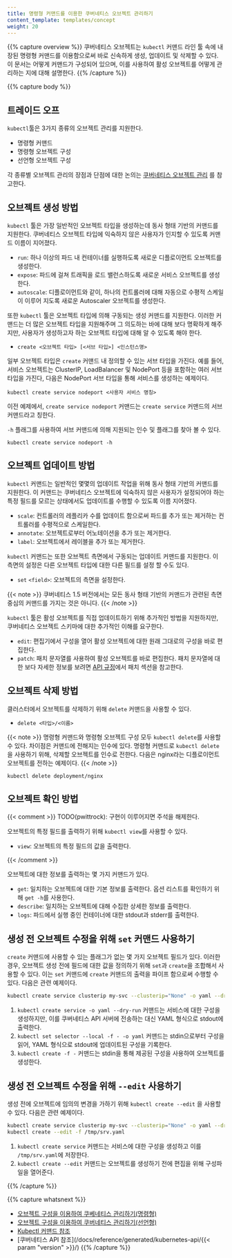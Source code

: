 ```yaml
---
title: 명령형 커맨드를 이용한 쿠버네티스 오브젝트 관리하기
content_template: templates/concept
weight: 20
---
```


{{% capture overview %}}
쿠버네티스 오브젝트는 `kubectl` 커맨드 라인 툴 속에 내장된 명령형 커맨드를 이용함으로써
바로 신속하게 생성, 업데이트 및 삭제할 수 있다. 이 문서는 어떻게 커맨드가 구성되어 있으며,
이를 사용하여 활성 오브젝트를 어떻게 관리하는 지에 대해 설명한다.
{{% /capture %}}

{{% capture body %}}

## 트레이드 오프

`kubectl`툴은 3가지 종류의 오브젝트 관리를 지원한다.

* 명령형 커맨드
* 명령형 오브젝트 구성
* 선언형 오브젝트 구성

각 종류별 오브젝트 관리의 장점과 단점에 대한 논의는 [쿠버네티스 오브젝트 관리](/ko/docs/concepts/overview/object-management-kubectl/overview/)
를 참고한다.

## 오브젝트 생성 방법

`kubectl` 툴은 가장 일반적인 오브젝트 타입을 생성하는데 동사 형태 기반의 커맨드를
지원한다. 쿠버네티스 오브젝트 타입에 익숙하지 않은 사용자가 인지할 수 있도록 커맨드
이름이 지어졌다.

- `run`: 하나 이상의 파드 내 컨테이너를 실행하도록 새로운 디플로이먼트 오브젝트를 생성한다.
- `expose`: 파드에 걸쳐 트래픽을 로드 밸런스하도록 새로운 서비스 오브젝트를 생성한다.
- `autoscale`: 디플로이먼트와 같이, 하나의 컨트롤러에 대해 자동으로 수평적 스케일이 이루어 지도록 새로운 Autoscaler 오브젝트를 생성한다.

또한 `kubectl` 툴은 오브젝트 타입에 의해 구동되는 생성 커맨드를 지원한다.
이러한 커맨드는 더 많은 오브젝트 타입을 지원해주며 그 의도하는 바에 대해
보다 명확하게 해주지만, 사용자가 생성하고자 하는 오브젝트 타입에 대해
알 수 있도록 해야 한다.

- `create <오브젝트 타입> [<서브 타입>] <인스턴스명>`

일부 오브젝트 타입은 `create` 커맨드 내 정의할 수 있는 서브 타입을 가진다.
예를 들어, 서비스 오브젝트는 ClusterIP, LoadBalancer 및 NodePort 등을
포함하는 여러 서브 타입을 가진다, 다음은 NodePort 서브 타입을 통해 서비스를
생성하는 예제이다.

```shell
kubectl create service nodeport <사용자 서비스 명칭>
```

이전 예제에서, `create service nodeport` 커맨드는
`create service` 커맨드의 서브 커맨드라고 칭한다.

`-h` 플래그를 사용하여 서브 커맨드에 의해 지원되는 인수 및 플래그를
찾아 볼 수 있다.

```shell
kubectl create service nodeport -h
```

## 오브젝트 업데이트 방법

`kubectl` 커맨드는 일반적인 몇몇의 업데이트 작업을 위해 동사 형태 기반의 커맨드를 지원한다.
이 커맨드는 쿠버네티스 오브젝트에 익숙하지 않은 사용자가 설정되어야
하는 특정 필드를 모르는 상태에서도 업데이트를 수행할 수 있도록
이름 지어졌다.

- `scale`: 컨트롤러의 레플리카 수를 업데이트 함으로써 파드를 추가 또는 제거하는 컨트롤러를 수평적으로 스케일한다.
- `annotate`: 오브젝트로부터 어노테이션을 추가 또는 제거한다.
- `label`: 오브젝트에서 레이블을 추가 또는 제거한다.

`kubectl` 커맨드는 또한 오브젝트 측면에서 구동되는 업데이트 커맨드를 지원한다.
이 측면의 설정은 다른 오브젝트 타입에 대한 다른 필드를 설정 할 수도 있다.

- `set` `<field>`: 오브젝트의 측면을 설정한다.

{{< note >}}
쿠버네티스 1.5 버전에서는 모든 동사 형태 기반의 커맨드가 관련된 측면 중심의 커맨드를 가지는 것은 아니다.
{{< /note >}}

`kubectl` 툴은 활성 오브젝트를 직접 업데이트하기 위해 추가적인 방법을 지원하지만,
쿠버네티스 오브젝트 스키마에 대한 추가적인 이해를 요구한다.

- `edit`: 편집기에서 구성을 열어 활성 오브젝트에 대한 원래 그대로의 구성을 바로 편집한다.
- `patch`: 패치 문자열를 사용하여 활성 오브젝트를 바로 편집한다.
패치 문자열에 대한 보다 자세한 정보를 보려면
[API 규정](https://git.k8s.io/community/contributors/devel/api-conventions.md#patch-operations)에서 패치 섹션을 참고한다.

## 오브젝트 삭제 방법

클러스터에서 오브젝트를 삭제하기 위해 `delete` 커맨드을 사용할 수 있다.

- `delete <타입>/<이름>`

{{< note >}}
명령형 커맨드와 명령형 오브젝트 구성 모두 `kubectl delete`를 사용할 수
있다. 차이점은 커맨드에 전해지는 인수에 있다. 명령형 커맨드로
`kubectl delete`을 사용하기 위해, 삭제할 오브젝트를 인수로 전한다.
다음은 nginx라는 디플로이먼트 오브젝트를 전하는 예제이다.
{{< /note >}}

```shell
kubectl delete deployment/nginx
```

## 오브젝트 확인 방법

{{< comment >}}
TODO(pwittrock): 구현이 이루어지면 주석을 해제한다.

오브젝트의 특정 필드를 출력하기 위해 `kubectl view`를 사용할 수 있다.

- `view`: 오브젝트의 특정 필드의 값을 출력한다.

{{< /comment >}}



오브젝트에 대한 정보를 출력하는 몇 가지 커맨드가 있다.

- `get`: 일치하는 오브젝트에 대한 기본 정보를 출력한다. 옵션 리스트를 확인하기 위해 `get -h`를 사용한다.
- `describe`: 일치하는 오브젝트에 대해 수집한 상세한 정보를 출력한다.
- `logs`: 파드에서 실행 중인 컨테이너에 대한 stdout과 stderr를 출력한다.

## 생성 전 오브젝트 수정을 위해 `set` 커맨드 사용하기

`create` 커맨드에 사용할 수 있는 플래그가 없는 몇 가지 오브젝트
필드가 있다. 이러한 경우, 오브젝트 생성 전에 필드에 대한 값을
정의하기 위해 `set`과 `create`을 조합해서 사용할 수 있다.
이는 `set` 커맨드에 `create` 커맨드의 출력을 파이프 함으로써 수행할 수 있다.
다음은 관련 예제이다.

```sh
kubectl create service clusterip my-svc --clusterip="None" -o yaml --dry-run | kubectl set selector --local -f - 'environment=qa' -o yaml | kubectl create -f -
```

1. `kubectl create service -o yaml --dry-run` 커맨드는 서비스에 대한 구성을 생성하지만, 이를 쿠버네티스 API 서버에 전송하는 대신 YAML 형식으로 stdout에 출력한다.
1. `kubectl set selector --local -f - -o yaml` 커맨드는 stdin으로부터 구성을 읽어, YAML 형식으로 stdout에 업데이트된 구성을 기록한다.
1. `kubectl create -f -` 커맨드는 stdin을 통해 제공된 구성을 사용하여 오브젝트를 생성한다.

## 생성 전 오브젝트 수정을 위해 `--edit` 사용하기

생성 전에 오브젝트에 임의의 변경을 가하기 위해 `kubectl create --edit` 을 사용할 수 있다.
다음은 관련 예제이다.

```sh
kubectl create service clusterip my-svc --clusterip="None" -o yaml --dry-run > /tmp/srv.yaml
kubectl create --edit -f /tmp/srv.yaml
```

1. `kubectl create service` 커맨드는 서비스에 대한 구성을 생성하고 이를 `/tmp/srv.yaml`에 저장한다.
1. `kubectl create --edit` 커맨드는 오브젝트를 생성하기 전에 편집을 위해 구성파일을 열어준다.

{{% /capture %}}

{{% capture whatsnext %}}
- [오브젝트 구성을 이용하여 쿠베네티스 관리하기(명령형)](/docs/concepts/overview/object-management-kubectl/imperative-config/)
- [오브젝트 구성을 이용하여 쿠버네티스 관리하기(선언형)](/docs/concepts/overview/object-management-kubectl/declarative-config/)
- [Kubectl 커맨드 참조](/docs/reference/generated/kubectl/kubectl/)
- [쿠버네티스 API 참조](/docs/reference/generated/kubernetes-api/{{< param "version" >}}/)
{{% /capture %}}